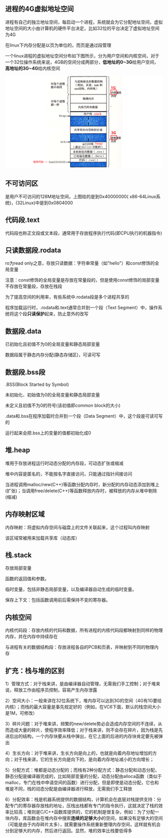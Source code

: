 ## 进程的4G虚拟地址空间

进程有自己的独立地址空间，每启动一个进程，系统就会为它分配地址空间，虚拟地址空间的大小由计算机的硬件平台决定，比如32位的平台决定了虚拟地址空间为4G

在linux下内存分配是以页为单位的，而页是通过段管理

一个linux进程的虚拟地址空间分布如下图所示，分为用户空间和内核空间，对于一个32位操作系统来说，4GB的空间分成两部分，**低地址的0~3G**给用户空间，**高地址的3G~4G**给内核空间

![image-20201121233109085](img/Linux%EF%BC%9A%E8%BF%9B%E7%A8%8B%E7%9A%844G%E8%99%9A%E6%8B%9F%E5%9C%B0%E5%9D%80%E7%A9%BA%E9%97%B4.img/image-20201121233109085.png)

## 不可访问区

是用户不可访问的128M地址空间，上图给的是到0x40000000( x86-64Linux系统)，(32Linux)中是到0x0804000

## 代码段.text

代码段也称正文段或文本段，通常用于存放程序执行代码(即CPU执行的机器指令)

## 只读数据段.rodata

ro为read only之意，存放只读数据：字符串常量（如"hello"）和const修饰的全局变量

注意：const修饰的全局变量是存放在常量段的，但是使用const修饰的局部变量不存放在常量段，存放在栈段

为了提高空间的利用率，有些系统中.rodata段是多个进程共享的

程序加载运行时，.rodata和.text通常合并到一个段（Text Segment）中，操作系统将这个段**只读保护**起来，防止意外的改写

## 数据段.data

已初始化且初值不为0的全局变量和静态局部变量

数据段属于静态内存分配(静态存储区)，可读可写

## 数据段.bss段

.BSS(Block Started by Symbol)

未初始化、初始值为0的全局变量和静态局部变量

未定义且初值不为0的符号(该初值即common block的大小)

.data和.bss在程序加载时合并到一个段（Data Segment）中，这个段是可读可写的

运行起来会把.bss上的变量的值都初始化成0

## 堆.heap

堆用于存放进程运行时动态分配的内存段，可动态扩张或缩减

堆中内容是匿名的，不能按名字直接访问，只能通过指针间接访问

当进程调用malloc/new(C++)等函数分配内存时，新分配的内存动态添加到堆上(扩张)；当调用free/delete(C++)等函数释放内存时，被释放的内存从堆中剔除(缩减) 

## 内存映射区域

内存映射：将虚拟内存空间与磁盘上的文件关联起来，这个过程叫内存映射

该区域常被用来加载共享库（动态库）

## 栈.stack

存放局部变量

函数的返回值和参数。

临时变量，包括非静态局部变量，以及编译器自动生成的临时变量。

保存上下文：包括函数调用前后需保持不变的寄存器。

## 内核空间

内核代码段：存放内核的代码和数据，所有进程的内核代码段都映射到同样的物理内存，并在内存中持续存在

与进程有关的数据结构段：存放进程各自的PCB和页表，并映射到不同的物理内存

## 扩充：栈与堆的区别

1）管理方式：对于栈来讲，是由编译器自动管理，无需我们手工控制；对于堆来说，释放工作由程序员控制，容易产生内存泄露

2）空间大小：一般来讲在32位系统下，堆内存可以达到3G的空间（4G有1G要给内核）；而栈的最大容量是事先规定好的（例如，在VC6下面，默认的栈空间大小是1M，可修改）

3）碎片问题：对于堆来讲，频繁的new/delete势必会造成内存空间的不连续，从而造成大量的碎片，使程序效率降低；对于栈来讲，则不会存在碎片，因为栈是先进后出的结构，一个内存块要从栈中弹出，在它上面的后进的内存块肯定要先被弹出

4）生长方向：对于堆来讲，生长方向是向上的，也就是向着内存地址增加的方向；对于栈来讲，它的生长方向是向下的，是向着内存地址减小的方向增长；

5）分配方式：堆都是动态分配的；而栈有2种分配方式：静态分配和动态分配，静态分配是编译器完成的，比如局部变量的分配，动态分配由alloca函数（类似于malloc，专门在栈中申请空间的函数）进行分配，但是即使是动态分配，它也和堆是不同，栈的动态分配是由编译器进行释放，无需我们手工释放

6）分配效率：栈是机器系统提供的数据结构，计算机会在底层对栈提供支持：分配专门的寄存器存放栈的地址，压栈出栈都有专门的指令执行，这就决定了栈的效率比较高；堆则是C/C++函数库提供的，它的机制是很复杂，例如：为了分配一块内存，库函数会在堆内存中搜索**连续的足够大小**的空间，如果没有足够大的空间（可能是由于内存碎片太多），就需要操作系统重新整理内存空间，这样就有机会分到足够大的内存，然后进行返回。显然，堆的效率比栈要低得多